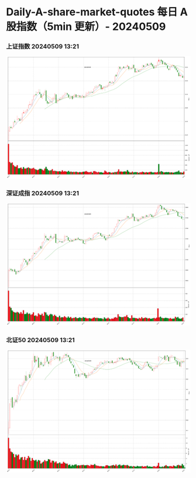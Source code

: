 
# Daily-A-share-market-quotes 每日 A 股指数（5min 更新）- 20240509

### 上证指数 20240509 13:21
![](./fig/2024/5/20240509-sh000001.png)

### 深证成指 20240509 13:21
![](./fig/2024/5/20240509-sz399001.png)

### 北证50 20240509 13:21
![](./fig/2024/5/20240509-bj899050.png)

